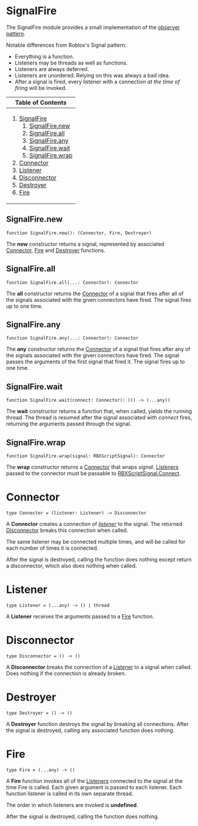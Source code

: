 # SignalFire
[SignalFire]: #user-content-signalfire

The SignalFire module provides a small implementation of the [observer
pattern][observer].

Notable differences from Roblox's Signal pattern:
- Everything is a function.
- Listeners may be threads as well as functions.
- Listeners are always deferred.
- Listeners are unordered. Relying on this was always a bad idea.
- After a signal is fired, every listener with a connection *at the time of
  firing* will be invoked.

[observer]: https://en.wikipedia.org/wiki/Observer_pattern

<table>
<thead><tr><th>Table of Contents</th></tr></thead>
<tbody><tr><td>

1. [SignalFire][SignalFire]
	1. [SignalFire.new][SignalFire.new]
	2. [SignalFire.all][SignalFire.all]
	3. [SignalFire.any][SignalFire.any]
	4. [SignalFire.wait][SignalFire.wait]
	5. [SignalFire.wrap][SignalFire.wrap]
2. [Connector][Connector]
3. [Listener][Listener]
4. [Disconnector][Disconnector]
5. [Destroyer][Destroyer]
6. [Fire][Fire]

</td></tr></tbody>
</table>

## SignalFire.new
[SignalFire.new]: #user-content-signalfirenew
```
function SignalFire.new(): (Connector, Fire, Destroyer)
```

The **new** constructor returns a signal, represented by associated
[Connector][Connector], [Fire][Fire] and [Destroyer][Destroyer] functions.

## SignalFire.all
[SignalFire.all]: #user-content-signalfireall
```
function SignalFire.all(...: Connector): Connector
```

The **all** constructor returns the [Connector][Connector] of a signal
that fires after all of the signals associated with the given connectors have
fired. The signal fires up to one time.

## SignalFire.any
[SignalFire.any]: #user-content-signalfireany
```
function SignalFire.any(...: Connector): Connector
```

The **any** constructor returns the [Connector][Connector] of a signal
that fires after any of the signals associated with the given connectors have
fired. The signal passes the arguments of the first signal that fired it. The
signal fires up to one time.

## SignalFire.wait
[SignalFire.wait]: #user-content-signalfirewait
```
function SignalFire.wait(connect: Connector): (() -> (...any))
```

The **wait** constructor returns a function that, when called, yields
the running thread. The thread is resumed after the signal associated with
*connect* fires, returning the arguments passed through the signal.

## SignalFire.wrap
[SignalFire.wrap]: #user-content-signalfirewrap
```
function SignalFire.wrap(signal: RBXScriptSignal): Connector
```

The **wrap** constructor returns a [Connector][Connector] that wraps
*signal*. [Listeners][Listener] passed to the connector must be passable to
[RBXScriptSignal.Connect][Connect].

[Connect]: https://developer.roblox.com/en-us/api-reference/datatype/RBXScriptSignal#functions

# Connector
[Connector]: #user-content-connector
```
type Connector = (listener: Listener) -> Disconnector
```

A **Connector** creates a connection of [*listener*][Listener] to the
signal. The returned [Disconnector][Disconnector] breaks this connection when
called.

The same listener may be connected multiple times, and will be called for
each number of times it is connected.

After the signal is destroyed, calling the function does nothing except
return a disconnector, which also does nothing when called.

# Listener
[Listener]: #user-content-listener
```
type Listener = (...any) -> () | thread
```

A **Listener** receives the arguments passed to a [Fire][Fire] function.

# Disconnector
[Disconnector]: #user-content-disconnector
```
type Disconnector = () -> ()
```

A **Disconnector** breaks the connection of a [Listener][Listener] to a
signal when called. Does nothing if the connection is already broken.

# Destroyer
[Destroyer]: #user-content-destroyer
```
type Destroyer = () -> ()
```

A **Destroyer** function destroys the signal by breaking all
connections. After the signal is destroyed, calling any associated function
does nothing.

# Fire
[Fire]: #user-content-fire
```
type Fire = (...any) -> ()
```

A **Fire** function invokes all of the [Listeners][Listener] connected
to the signal at the time Fire is called. Each given argument is passed to
each listener. Each function listener is called in its own separate thread.

The order in which listeners are invoked is **undefined**.

After the signal is destroyed, calling the function does nothing.

